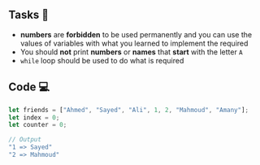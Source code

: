 ## Tasks 🎯

- **numbers** are **forbidden** to be used permanently and you can use the values of variables with what you learned to implement the required
- You should **not** print **numbers** or **names** that **start** with the letter `A`
- `while` loop  should be used to do what is required

## Code 💻

```js
let friends = ["Ahmed", "Sayed", "Ali", 1, 2, "Mahmoud", "Amany"];
let index = 0;
let counter = 0;

// Output
"1 => Sayed"
"2 => Mahmoud"
```
